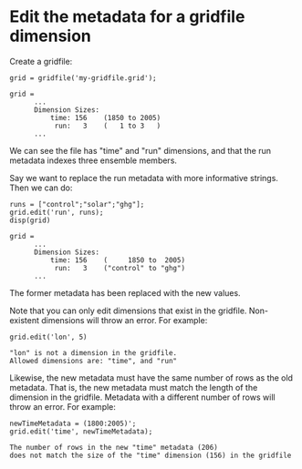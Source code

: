 # Edit the metadata for a gridfile dimension

Create a gridfile:

```in
grid = gridfile('my-gridfile.grid');
```

```out
grid = 
      ...
      Dimension Sizes:
          time: 156    (1850 to 2005)
           run:   3    (   1 to 3   )
      ...
```

We can see the file has "time" and "run" dimensions, and that the run metadata indexes three ensemble members.

Say we want to replace the run metadata with more informative strings. Then we can do:

```in
runs = ["control";"solar";"ghg"];
grid.edit('run', runs);
disp(grid)
```

```out
grid = 
      ...
      Dimension Sizes:
          time: 156    (     1850 to  2005)
           run:   3    ("control" to "ghg")
      ...
```

The former metadata has been replaced with the new values.

Note that you can only edit dimensions that exist in the gridfile. Non-existent dimensions will throw an error. For example:

```in
grid.edit('lon', 5)
```

```error
"lon" is not a dimension in the gridfile.
Allowed dimensions are: "time", and "run"
```

Likewise, the new metadata must have the same number of rows as the old metadata. That is, the new metadata must match the length of the dimension in the gridfile. Metadata with a different number of rows will throw an error. For example:

```in
newTimeMetadata = (1800:2005)';
grid.edit('time', newTimeMetadata);
```

```error
The number of rows in the new "time" metadata (206)
does not match the size of the "time" dimension (156) in the gridfile
```

